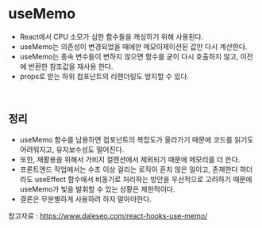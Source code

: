 # useMemo

- React에서 CPU 소모가 심한 함수들을 캐싱하기 위해 사용된다.
- useMemo는 의존성이 변경되었을 때에만 메모이제이션된 값만 다시 계산한다. 
- useMemo는 종속 변수들이 변하지 않으면 함수를 굳이 다시 호출하지 않고, 이전에 반환한 참조값을 재사용 한다. 
- props로 받는 하위 컴포넌트의 리렌더링도 방지할 수 있다. 

<br>

## 정리
- useMemo 함수를 남용하면 컴포넌트의 복잡도가 올라가기 때문에 코드를 읽기도 어려워지고, 유지보수성도 떨어진다. 
- 또한, 재활용을 위해서 가비지 컬렌션에서 제외되기 때문에 메모리를 더 쓴다. 
- 프론트엔드 작업에서는 수초 이상 걸리는 로직이 흔치 않은 일이고, 존재한다 하더라도 useEffect 함수에서 비동기로 처리하는 방안을 우선적으로 고려하기 때문에 useMemo가 빛을 발휘할 수 있는 상황은 제한적이다. 
- 결론은 무분별하게 사용하려 하지 말아야한다.

참고자료 : https://www.daleseo.com/react-hooks-use-memo/
